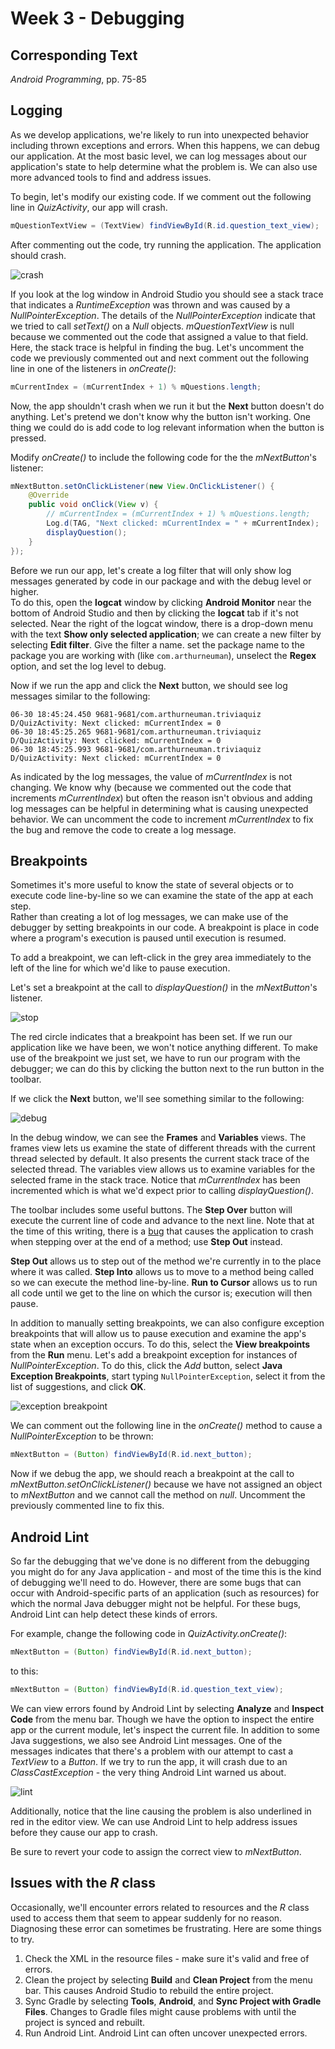 # Week 3 - Debugging

## Corresponding Text
*Android Programming*, pp. 75-85

## Logging
As we develop applications, we're likely to run into unexpected behavior
including thrown exceptions and errors. When this happens, we can debug our
application.  At the most basic level, we can log messages about our
application's state to help determine what the problem is.  We can also use
more advanced tools to find and address issues.

To begin, let's modify our existing code.  If we comment out the following line
in *QuizActivity*, our app will crash.

```java
mQuestionTextView = (TextView) findViewById(R.id.question_text_view);
```

After commenting out the code, try running the application.  The application
should crash.

![crash](images/crash.png)

If you look at the log window in Android Studio you should see a stack trace
that indicates a *RuntimeException* was thrown and was caused by a
*NullPointerException*.  The details of the *NullPointerException* indicate that
we tried to call *setText()* on a *Null* objects.  *mQuestionTextView* is null
because we commented out the code that assigned a value to that field.  Here,
the stack trace is helpful in finding the bug.  Let's uncomment the code we
previously commented out and next comment out the following line in one of
the listeners in *onCreate()*:

```java
mCurrentIndex = (mCurrentIndex + 1) % mQuestions.length;
```

Now, the app shouldn't crash when we run it but the **Next** button doesn't do
anything.  Let's pretend we don't know why the button isn't working.  One thing
we could do is add code to log relevant information when the button is pressed.  

Modify *onCreate()* to include the following code for the the *mNextButton*'s
listener:

```java
mNextButton.setOnClickListener(new View.OnClickListener() {
    @Override
    public void onClick(View v) {
        // mCurrentIndex = (mCurrentIndex + 1) % mQuestions.length;
        Log.d(TAG, "Next clicked: mCurrentIndex = " + mCurrentIndex);
        displayQuestion();
    }
});
```
Before we run our app, let's create a log filter that will only show log
messages generated by code in our package and with the debug level or higher.  
To do this, open the **logcat** window by clicking **Android Monitor** near the
bottom of Android Studio and then by clicking the **logcat** tab if it's not
selected. Near the right of the logcat window, there is a drop-down menu with
the text **Show only selected application**; we can create a new filter  by
selecting **Edit filter**.  Give the filter a name. set the package name to the
package you are working with (like `com.arthurneuman`), unselect the **Regex**
option, and set the log level to debug.

Now if we run the app and click the **Next** button, we should see log messages similar to the following:

```
06-30 18:45:24.450 9681-9681/com.arthurneuman.triviaquiz D/QuizActivity: Next clicked: mCurrentIndex = 0
06-30 18:45:25.265 9681-9681/com.arthurneuman.triviaquiz D/QuizActivity: Next clicked: mCurrentIndex = 0
06-30 18:45:25.993 9681-9681/com.arthurneuman.triviaquiz D/QuizActivity: Next clicked: mCurrentIndex = 0
```

As indicated by the log messages, the value of *mCurrentIndex* is not changing.
We know why (because we commented out the code that increments
*mCurrentIndex*) but often the reason isn't obvious and adding log messages
can be helpful in determining what is causing unexpected behavior.  We can
uncomment the code to increment *mCurrentIndex* to fix the bug and remove the
code to create a log message.

## Breakpoints
Sometimes it's more useful to know the state of several objects or to
execute code line-by-line so we can examine the state of the app at each step.  
Rather than creating a lot of log messages, we can make use of the debugger by
setting breakpoints in our code. A breakpoint is place in code where a
program's execution is paused until execution is resumed.

To add a breakpoint, we can left-click in the grey area immediately to the left
of the line for which we'd like to pause execution.  

Let's set a breakpoint at the call to *displayQuestion()* in the
*mNextButton*'s listener.

![stop](images/breakpoint.png)

The red circle indicates that a breakpoint has been set.  If we run our
application like we have been, we won't notice anything different.  To make
use of the breakpoint we just set, we have to run our program with the
debugger; we can do this by clicking the button next to the run button in the
toolbar.

If we click the **Next** button, we'll see something similar to the following:

![debug](images/debug.png)

In the debug window, we can see the **Frames** and **Variables** views.  The
frames view lets us examine the state of different threads with the current
thread selected by default.  It also presents the current stack trace of the
selected thread.  The variables view allows us to examine variables for the
selected frame in the stack trace.  Notice that *mCurrentIndex* has been
incremented which is what we'd expect prior to calling *displayQuestion()*.  

The toolbar includes some useful buttons.  The **Step Over** button will
execute the current line of code and advance to the next line.  Note that at
the time of this writing, there is a
[bug](https://code.google.com/p/android/issues/detail?id=200880) that causes
the application to crash when stepping over at the end of a method; use **Step
Out** instead.  

**Step Out** allows us to step out of the method we're currently in to the
place where it was called.  **Step Into** allows us to move to a method being
called so we can execute the method line-by-line.  **Run to Cursor** allows us
to run all code until we get to the line on which the cursor is; execution will
then pause.  

In addition to manually setting breakpoints, we can also configure exception
breakpoints that will allow us to pause execution and examine the app's state
when an exception occurs.  To do this, select the **View breakpoints** from
the **Run** menu.  Let's add a breakpoint exception for instances of
*NullPointerException*.  To do this, click the *Add* button, select **Java
Exception Breakpoints**, start typing `NullPointerException`, select it from
the list of suggestions, and click **OK**.  

![exception breakpoint](images/ebreakpoint.png)

We can comment out the following line in the *onCreate()* method to cause a
*NullPointerException* to be thrown:

```java
mNextButton = (Button) findViewById(R.id.next_button);
```

Now if we debug the app, we should reach a breakpoint at the call to
*mNextButton.setOnClickListener()* because we have not assigned an object to
*mNextButton* and we cannot call the method on *null*.  Uncomment the
previously commented line to fix this.

## Android Lint
So far the debugging that we've done is no different from the debugging you
might do for any Java application - and most of the time this is the kind of
debugging we'll need to do.  However, there are some bugs that can occur with
Android-specific parts of an application (such as resources) for which the
normal Java debugger might not be helpful.  For these bugs, Android Lint can
help detect these kinds of errors.  

For example, change the following code in *QuizActivity.onCreate()*:

```java
mNextButton = (Button) findViewById(R.id.next_button);
```

to this:

```java
mNextButton = (Button) findViewById(R.id.question_text_view);
```

We can view errors found by Android Lint by selecting **Analyze** and **Inspect
Code** from the menu bar.  Though we have the option to inspect the entire app
or the current module, let's inspect the current file.  In addition to some
Java suggestions, we also see Android Lint messages.  One of the messages
indicates that there's a problem with our attempt to cast a *TextView* to a
*Button*.  If we try to run the app, it will crash due to an
*ClassCastException* - the very thing Android Lint warned us about.

![lint](images/lint.png)

Additionally, notice that the line causing the problem is also underlined in
red in the editor view. We can use Android Lint to help address issues before
they cause our app to crash.

Be sure to revert your code to assign the correct view to *mNextButton*.

## Issues with the *R* class
Occasionally, we'll encounter errors related to resources and the *R* class
used to access them that seem to appear suddenly for no reason. Diagnosing
these error can sometimes be frustrating.  Here are some things to try.

1. Check the XML in the resource files - make sure it's valid and free of
   errors.
2. Clean the project by selecting **Build** and **Clean Project** from the
   menu bar.  This causes Android Studio to rebuild the entire project.
3. Sync Gradle by selecting **Tools**, **Android**, and **Sync Project with
   Gradle Files**.  Changes to Gradle files might cause problems with until
   the project is synced and rebuilt.
4. Run Android Lint.  Android Lint can often uncover unexpected errors.
